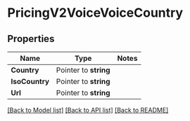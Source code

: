 # PricingV2VoiceVoiceCountry

## Properties
Name | Type | Notes
------------ | ------------- | -------------
**Country** | Pointer to **string** | 
**IsoCountry** | Pointer to **string** | 
**Url** | Pointer to **string** | 

[[Back to Model list]](../README.md#documentation-for-models) [[Back to API list]](../README.md#documentation-for-api-endpoints) [[Back to README]](../README.md)


